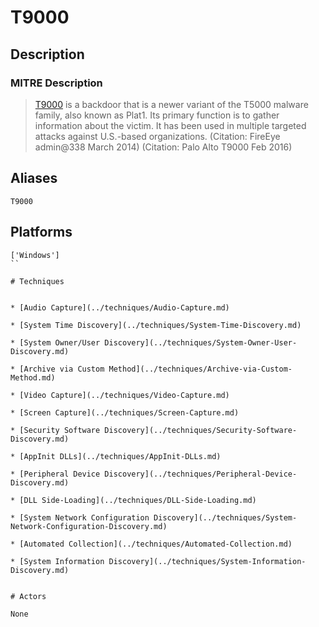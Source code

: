 
# T9000

## Description

### MITRE Description

> [T9000](https://attack.mitre.org/software/S0098) is a backdoor that is a newer variant of the T5000 malware family, also known as Plat1. Its primary function is to gather information about the victim. It has been used in multiple targeted attacks against U.S.-based organizations. (Citation: FireEye admin@338 March 2014) (Citation: Palo Alto T9000 Feb 2016)

## Aliases

```
T9000
```

## Platforms

```
['Windows']
``

# Techniques


* [Audio Capture](../techniques/Audio-Capture.md)

* [System Time Discovery](../techniques/System-Time-Discovery.md)
    
* [System Owner/User Discovery](../techniques/System-Owner-User-Discovery.md)
    
* [Archive via Custom Method](../techniques/Archive-via-Custom-Method.md)
    
* [Video Capture](../techniques/Video-Capture.md)
    
* [Screen Capture](../techniques/Screen-Capture.md)
    
* [Security Software Discovery](../techniques/Security-Software-Discovery.md)
    
* [AppInit DLLs](../techniques/AppInit-DLLs.md)
    
* [Peripheral Device Discovery](../techniques/Peripheral-Device-Discovery.md)
    
* [DLL Side-Loading](../techniques/DLL-Side-Loading.md)
    
* [System Network Configuration Discovery](../techniques/System-Network-Configuration-Discovery.md)
    
* [Automated Collection](../techniques/Automated-Collection.md)
    
* [System Information Discovery](../techniques/System-Information-Discovery.md)
    

# Actors

None
